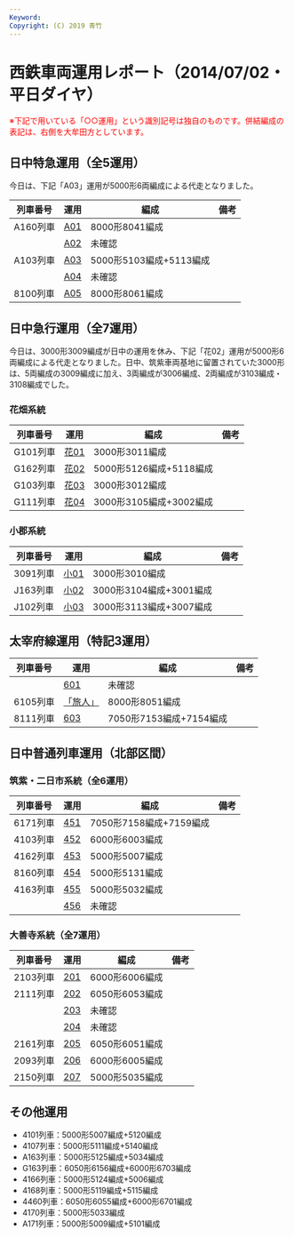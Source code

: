 ```yaml
---
Keyword: 
Copyright: (C) 2019 青竹
---
```


# 西鉄車両運用レポート（2014/07/02・平日ダイヤ）  

<span style="color:#FF0000;">※下記で用いている「○○運用」という識別記号は独自のものです。併結編成の表記は、右側を大牟田方としています。</span>

## 日中特急運用（全5運用）

今日は、下記「A03」運用が5000形6両編成による代走となりました。

| 列車番号 | 運用 | 編成 | 備考 |
| --- | --- | --- | --- |
| A160列車 | [A01](http://aotake91.yu-nagi.com/railway/nishitetsu/20140322kaisei/unyoulist-weekday.htm#WA01) | 8000形8041編成 |  |
|  | [A02](http://aotake91.yu-nagi.com/railway/nishitetsu/20140322kaisei/unyoulist-weekday.htm#WA02) | 未確認 |  |
| A103列車 | [A03](http://aotake91.yu-nagi.com/railway/nishitetsu/20140322kaisei/unyoulist-weekday.htm#WA03) | 5000形5103編成+5113編成 |  |
|  | [A04](http://aotake91.yu-nagi.com/railway/nishitetsu/20140322kaisei/unyoulist-weekday.htm#WA04) | 未確認 |  |
| 8100列車 | [A05](http://aotake91.yu-nagi.com/railway/nishitetsu/20140322kaisei/unyoulist-weekday.htm#WA05) | 8000形8061編成 |  |

## 日中急行運用（全7運用）

今日は、3000形3009編成が日中の運用を休み、下記「花02」運用が5000形6両編成による代走となりました。日中、筑紫車両基地に留置されていた3000形は、5両編成の3009編成に加え、3両編成が3006編成、2両編成が3103編成・3108編成でした。

### 花畑系統

| 列車番号 | 運用 | 編成 | 備考 |
| --- | --- | --- | --- |
| G101列車 | [花01](http://aotake91.yu-nagi.com/railway/nishitetsu/20140322kaisei/unyoulist-weekday.htm#WG01) | 3000形3011編成 |  |
| G162列車 | [花02](http://aotake91.yu-nagi.com/railway/nishitetsu/20140322kaisei/unyoulist-weekday.htm#WG02) | 5000形5126編成+5118編成 |  |
| G103列車 | [花03](http://aotake91.yu-nagi.com/railway/nishitetsu/20140322kaisei/unyoulist-weekday.htm#WG03) | 3000形3012編成 |  |
| G111列車 | [花04](http://aotake91.yu-nagi.com/railway/nishitetsu/20140322kaisei/unyoulist-weekday.htm#WG04) | 3000形3105編成+3002編成 |  |

### 小郡系統

| 列車番号 | 運用 | 編成 | 備考 |
| --- | --- | --- | --- |
| 3091列車 | [小01](http://aotake91.yu-nagi.com/railway/nishitetsu/20140322kaisei/unyoulist-weekday.htm#WJ01) | 3000形3010編成 |  |
| J163列車 | [小02](http://aotake91.yu-nagi.com/railway/nishitetsu/20140322kaisei/unyoulist-weekday.htm#WJ02) | 3000形3104編成+3001編成 |  |
| J102列車 | [小03](http://aotake91.yu-nagi.com/railway/nishitetsu/20140322kaisei/unyoulist-weekday.htm#WJ03) | 3000形3113編成+3007編成 |  |

## 太宰府線運用（特記3運用）

| 列車番号 | 運用 | 編成 | 備考 |
| --- | --- | --- | --- |
|  | [601](http://aotake91.yu-nagi.com/railway/nishitetsu/20140322kaisei/unyoulist-weekday.htm#W601) | 未確認 |  |
| 6105列車 | [「旅人」](http://aotake91.yu-nagi.com/railway/nishitetsu/20140322kaisei/unyoulist-weekday.htm#W602) | 8000形8051編成 |  |
| 8111列車 | [603](http://aotake91.yu-nagi.com/railway/nishitetsu/20140322kaisei/unyoulist-weekday.htm#W603) | 7050形7153編成+7154編成 |  |

## 日中普通列車運用（北部区間）

### 筑紫・二日市系統（全6運用）

| 列車番号 | 運用 | 編成 | 備考 |
| --- | --- | --- | --- |
| 6171列車 | [451](http://aotake91.yu-nagi.com/railway/nishitetsu/20140322kaisei/unyoulist-weekday.htm#W451) | 7050形7158編成+7159編成 |  |
| 4103列車 | [452](http://aotake91.yu-nagi.com/railway/nishitetsu/20140322kaisei/unyoulist-weekday.htm#W452) | 6000形6003編成 |  |
| 4162列車 | [453](http://aotake91.yu-nagi.com/railway/nishitetsu/20140322kaisei/unyoulist-weekday.htm#W453) | 5000形5007編成 |  |
| 8160列車 | [454](http://aotake91.yu-nagi.com/railway/nishitetsu/20140322kaisei/unyoulist-weekday.htm#W454) | 5000形5131編成 |  |
| 4163列車 | [455](http://aotake91.yu-nagi.com/railway/nishitetsu/20140322kaisei/unyoulist-weekday.htm#W455) | 5000形5032編成 |  |
|  | [456](http://aotake91.yu-nagi.com/railway/nishitetsu/20140322kaisei/unyoulist-weekday.htm#W456) | 未確認 |  |

### 大善寺系統（全7運用）

| 列車番号 | 運用 | 編成 | 備考 |
| --- | --- | --- | --- |
| 2103列車 | [201](http://aotake91.yu-nagi.com/railway/nishitetsu/20140322kaisei/unyoulist-weekday.htm#W201) | 6000形6006編成 |  |
| 2111列車 | [202](http://aotake91.yu-nagi.com/railway/nishitetsu/20140322kaisei/unyoulist-weekday.htm#W202) | 6050形6053編成 |  |
|  | [203](http://aotake91.yu-nagi.com/railway/nishitetsu/20140322kaisei/unyoulist-weekday.htm#W203) | 未確認 |  |
|  | [204](http://aotake91.yu-nagi.com/railway/nishitetsu/20140322kaisei/unyoulist-weekday.htm#W204) | 未確認 |  |
| 2161列車 | [205](http://aotake91.yu-nagi.com/railway/nishitetsu/20140322kaisei/unyoulist-weekday.htm#W205) | 6050形6051編成 |  |
| 2093列車 | [206](http://aotake91.yu-nagi.com/railway/nishitetsu/20140322kaisei/unyoulist-weekday.htm#W206) | 6000形6005編成 |  |
| 2150列車 | [207](http://aotake91.yu-nagi.com/railway/nishitetsu/20140322kaisei/unyoulist-weekday.htm#W207) | 5000形5035編成 |  |

## その他運用

* 4101列車：5000形5007編成+5120編成
* 4107列車：5000形5111編成+5140編成
* A163列車：5000形5125編成+5034編成
* G163列車：6050形6156編成+6000形6703編成
* 4166列車：5000形5124編成+5006編成
* 4168列車：5000形5119編成+5115編成
* 4460列車：6050形6055編成+6000形6701編成
* 4170列車：5000形5033編成
* A171列車：5000形5009編成+5101編成

